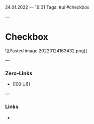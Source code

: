 24.01.2022 — 16:01
Tags: #ui #checkbox

—
# Checkbox


![[Pasted image 20220124163432.png]]


—
### Zero-Links
- [[00 UI]]

—
### Links
- 